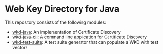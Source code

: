 <!--
SPDX-FileCopyrightText: 2022 Paul Schaub <vanitasvitae@fsfe.org>

SPDX-License-Identifier: Apache-2.0
-->

# Web Key Directory for Java

This repository consists of the following modules:

* [wkd-java](/wkd-java): An implementation of Certificate Discovery
* [wkd-java-cli](/wkd-java-cli): A command line application for Certificate Discovery
* [wkd-test-suite](/wkd-test-suite): A test suite generator that can populate a WKD with test vectors
